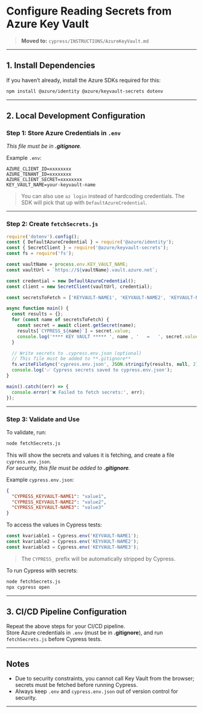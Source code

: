 # Configure Reading Secrets from Azure Key Vault

> **Moved to:** `cypress/INSTRUCTIONS/AzureKeyVault.md`

---

## 1. Install Dependencies

If you haven’t already, install the Azure SDKs required for this:

```bash
npm install @azure/identity @azure/keyvault-secrets dotenv
```

---

## 2. Local Development Configuration

### **Step 1: Store Azure Credentials in `.env`**

_This file must be in **.gitignore**._

Example `.env`:
```env
AZURE_CLIENT_ID=xxxxxxxx
AZURE_TENANT_ID=xxxxxxxx
AZURE_CLIENT_SECRET=xxxxxxxx
KEY_VAULT_NAME=your-keyvault-name
```
> You can also use `az login` instead of hardcoding credentials. The SDK will pick that up with `DefaultAzureCredential`.

---

### **Step 2: Create `fetchSecrets.js`**

```js
require('dotenv').config();
const { DefaultAzureCredential } = require('@azure/identity');
const { SecretClient } = require('@azure/keyvault-secrets');
const fs = require('fs');

const vaultName = process.env.KEY_VAULT_NAME;
const vaultUrl = `https://${vaultName}.vault.azure.net`;

const credential = new DefaultAzureCredential();
const client = new SecretClient(vaultUrl, credential);

const secretsToFetch = ['KEYVAULT-NAME1', 'KEYVAULT-NAME2', 'KEYVAULT-NAME3', '...'];

async function main() {
  const results = {};
  for (const name of secretsToFetch) {
    const secret = await client.getSecret(name);
    results[`CYPRESS_${name}`] = secret.value;
    console.log('**** KEY VAULT ***** ', name , '   =   ', secret.value)
  }

  // Write secrets to .cypress.env.json (optional)
  // This file must be added to **.gitignore**
  fs.writeFileSync('cypress.env.json', JSON.stringify(results, null, 2));
  console.log('✅ Cypress secrets saved to cypress.env.json');
}

main().catch((err) => {
  console.error('❌ Failed to fetch secrets:', err);
});
```

---

### **Step 3: Validate and Use**

To validate, run:
```bash
node fetchSecrets.js
```
This will show the secrets and values it is fetching, and create a file `cypress.env.json`.  
_For security, this file must be added to **.gitignore**._

Example `cypress.env.json`:
```json
{
  "CYPRESS_KEYVAULT-NAME1": "value1",
  "CYPRESS_KEYVAULT-NAME2": "value2",
  "CYPRESS_KEYVAULT-NAME3": "value3"
}
```

To access the values in Cypress tests:
```js
const kvariable1 = Cypress.env('KEYVAULT-NAME1');
const kvariable2 = Cypress.env('KEYVAULT-NAME2');
const kvariable3 = Cypress.env('KEYVAULT-NAME3');
```
> The `CYPRESS_` prefix will be automatically stripped by Cypress.

To run Cypress with secrets:
```bash
node fetchSecrets.js
npx cypress open
```

---

## 3. CI/CD Pipeline Configuration

Repeat the above steps for your CI/CD pipeline.  
Store Azure credentials in `.env` (must be in **.gitignore**), and run `fetchSecrets.js` before Cypress tests.

---

## **Notes**

- Due to security constraints, you cannot call Key Vault from the browser; secrets must be fetched before running Cypress.
- Always keep `.env` and `cypress.env.json` out of version control for security.

---
